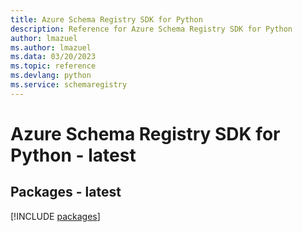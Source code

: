 ```yaml
---
title: Azure Schema Registry SDK for Python
description: Reference for Azure Schema Registry SDK for Python
author: lmazuel
ms.author: lmazuel
ms.data: 03/20/2023
ms.topic: reference
ms.devlang: python
ms.service: schemaregistry
---
```

# Azure Schema Registry SDK for Python - latest
## Packages - latest
[!INCLUDE [packages](schema-registry-index.md)]